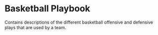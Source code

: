 # Basketball Playbook
Contains descriptions of the different basketball offensive and defensive plays that are used by a team.
